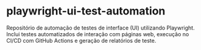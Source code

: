# playwright-ui-test-automation
Repositório de automação de testes de interface (UI) utilizando Playwright. Inclui testes automatizados de interação com páginas web, execução no CI/CD com GitHub Actions e geração de relatórios de teste.

